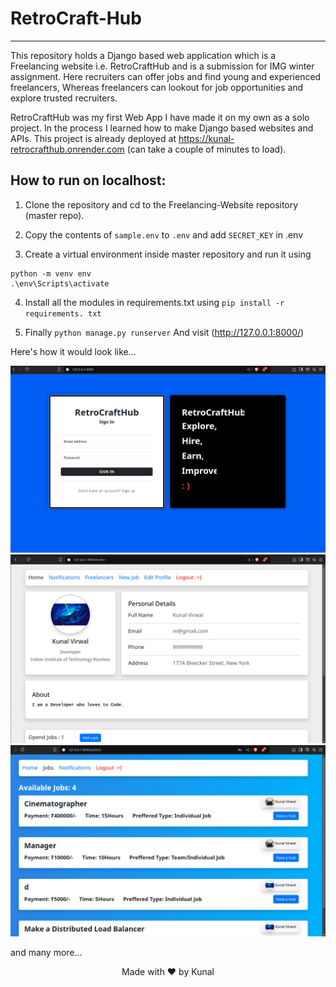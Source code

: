 # RetroCraft-Hub
***
This repository holds a Django based web application which is a Freelancing website i.e. RetroCraftHub and is a submission for IMG winter assignment.
Here recruiters can offer jobs and find young and experienced freelancers,
Whereas freelancers can lookout for job opportunities and explore trusted recruiters.

RetroCraftHub was my first Web App I have made it on my own as a solo project.
In the process I learned how to make Django based websites and APIs.
This project is already deployed at https://kunal-retrocrafthub.onrender.com (can take a couple of minutes to load).

## How to run on localhost:
1) Clone the repository and cd to the Freelancing-Website repository (master repo).
   
2) Copy the contents of `sample.env` to `.env` and add `SECRET_KEY` in .env
   
3) Create a virtual environment inside master repository and run it using
```
python -m venv env
.\env\Scripts\activate
```   
4) Install all the modules in requirements.txt using
`pip install -r requirements. txt`
   
5) Finally
`python manage.py runserver`
   And visit (http://127.0.0.1:8000/)

Here's how it would look like...

![Login Page](./README_Assets/Login.png)  
![Recruiter's Home Page](./README_Assets/Recruiter.png)    
![Job List Page](./README_Assets/joblist.png)  

and many more...

<p style="text-align:center;">Made with ❤️ by Kunal</p>
